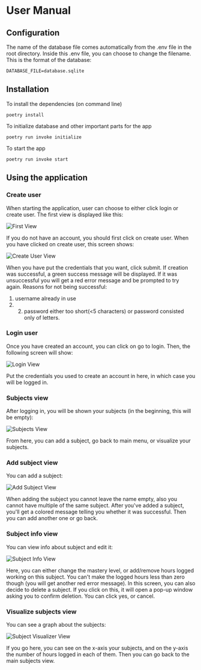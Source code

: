 # User Manual

## Configuration
The name of the database file comes automatically from the .env file in the root directory. Inside this .env file, you can choose to change the filename.
This is the format of the database:
```
DATABASE_FILE=database.sqlite
```

## Installation
To install the dependencies (on command line)
```
poetry install
```
To initialize database and other important parts for the app
```
poetry run invoke initialize
```
To start the app
```
poetry run invoke start
```

## Using the application

### Create user
When starting the application, user can choose to either click login or create user. The first view is displayed like this:

![First View](./images/initial_view.png)

If you do not have an account, you should first click on create user. When you have clicked on create user, this screen shows:

![Create User View](./images/create_user_view.png)

When you have put the credentials that you want, click submit. If creation was successful, a green success message will be displayed. If it was unsuccessful you will get a red error message and be prompted to try again. Reasons for not being successful: 
1. username already in use
2. 2. password either too short(<5 characters) or password consisted only of letters.

### Login user
Once you have created an account, you can click on go to login. Then, the following screen will show:

![Login View](./images/login_view.png)

Put the credentials you used to create an account in here, in which case you will be logged in.

### Subjects view
After logging in, you will be shown your subjects (in the beginning, this will be empty):

![Subjects View](./images/subjects_view.png)

From here, you can add a subject, go back to main menu, or visualize your subjects.

### Add subject view
You can add a subject:

![Add Subject View](./images/add_subject_view.png)

When adding the subject you cannot leave the name empty, also you cannot have multiple of the same subject. After you've added a subject, you'll get a colored message telling you whether it was successful. Then you can add another one or go back.

### Subject info view
You can view info about subject and edit it:

![Subject Info View](./images/edit_subject_view.png)

Here, you can either change the mastery level, or add/remove hours logged working on this subject. You can't make the logged hours less than zero though (you will get another red error message). In this screen, you can also decide to delete a subject. If you click on this, it will open a pop-up window asking you to confirm deletion. You can click yes, or cancel.

### Visualize subjects view
You can see a graph about the subjects:

![Subject Visualizer View](./images/visualize_subjects_view.png)

If you go here, you can see on the x-axis your subjects, and on the y-axis the number of hours logged in each of them. Then you can go back to the main subjects view.




